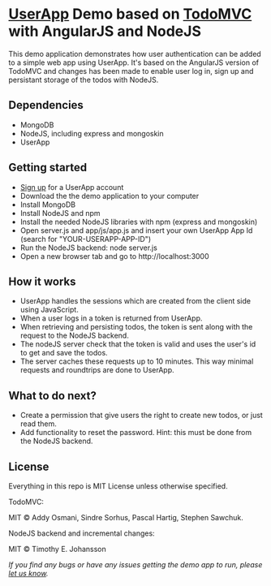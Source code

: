 # [UserApp](https://www.userapp.io) Demo based on [TodoMVC](http://todomvc.com) with AngularJS and NodeJS

This demo application demonstrates how user authentication can be added to a simple web app using UserApp. It's based on the AngularJS version of TodoMVC and changes has been made to enable user log in, sign up and persistant storage of the todos with NodeJS.

## Dependencies

* MongoDB
* NodeJS, including express and mongoskin
* UserApp

## Getting started

* [Sign up](https://app.userapp.io/#/sign-up/) for a UserApp account
* Download the the demo application to your computer
* Install MongoDB
* Install NodeJS and npm
* Install the needed NodeJS libraries with npm (express and mongoskin)
* Open server.js and app/js/app.js and insert your own UserApp App Id (search for "YOUR-USERAPP-APP-ID")
* Run the NodeJS backend: node server.js
* Open a new browser tab and go to http://localhost:3000

## How it works

* UserApp handles the sessions which are created from the client side using JavaScript.
* When a user logs in a token is returned from UserApp.
* When retrieving and persisting todos, the token is sent along with the request to the NodeJS backend.
* The nodeJS server check that the token is valid and uses the user's id to get and save the todos.
* The server caches these requests up to 10 minutes. This way minimal requests and roundtrips are done to UserApp.

## What to do next?

* Create a permission that give users the right to create new todos, or just read them.
* Add functionality to reset the password. Hint: this must be done from the NodeJS backend.

## License

Everything in this repo is MIT License unless otherwise specified.

TodoMVC:

MIT © Addy Osmani, Sindre Sorhus, Pascal Hartig, Stephen Sawchuk.

NodeJS backend and incremental changes:

MIT © Timothy E. Johansson

_If you find any bugs or have any issues getting the demo app to run, please [let us know](https://github.com/userapp-io/todomvc/issues)._
